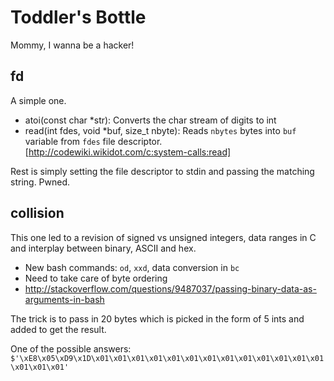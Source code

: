 Toddler's Bottle
================

Mommy, I wanna be a hacker!

fd
--

A simple one.

* atoi(const char *str): Converts the char stream of digits to int 
* read(int fdes, void *buf, size_t nbyte): Reads `nbytes` bytes into `buf` variable from `fdes` file descriptor. [http://codewiki.wikidot.com/c:system-calls:read]

Rest is simply setting the file descriptor to stdin and passing the matching string. Pwned.

collision
---------

This one led to a revision of signed vs unsigned integers, data ranges in C and interplay between binary, ASCII and hex.

* New bash commands: `od`, `xxd`, data conversion in `bc`
* Need to take care of byte ordering
* http://stackoverflow.com/questions/9487037/passing-binary-data-as-arguments-in-bash

The trick is to pass in 20 bytes which is picked in the form of 5 ints and added to get the result.

One of the possible answers: `$'\xE8\x05\xD9\x1D\x01\x01\x01\x01\x01\x01\x01\x01\x01\x01\x01\x01\x01\x01\x01\x01'`
